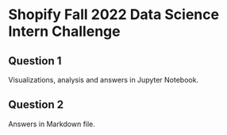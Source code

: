 # Shopify Fall 2022 Data Science Intern Challenge

## Question 1

Visualizations, analysis and answers in Jupyter Notebook. 

## Question 2

Answers in Markdown file. 
